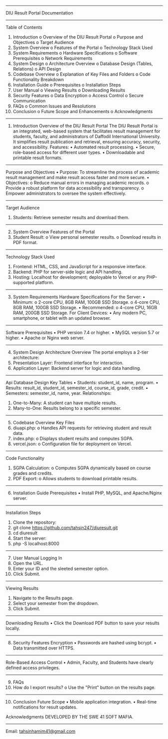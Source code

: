 ________________________________________
DIU Result Portal Documentation
________________________________________
Table of Contents
1.	Introduction 
o	Overview of the DIU Result Portal
o	Purpose and Objectives
o	Target Audience
2.	System Overview 
o	Features of the Portal
o	Technology Stack Used
3.	System Requirements 
o	Hardware Specifications
o	Software Prerequisites
o	Network Requirements
4.	System Design 
o	Architecture Overview
o	Database Design (Tables, Relations)
o	API Design
5.	Codebase Overview 
o	Explanation of Key Files and Folders
o	Code Functionality Breakdown
6.	Installation Guide 
o	Prerequisites
o	Installation Steps
7.	User Manual 
o	Viewing Results
o	Downloading Results
8.	Security Features 
o	Data Encryption
o	Access Control
o	Secure Communication
9.	FAQs 
o	Common Issues and Resolutions
10.	Conclusion 
o	Future Scope and Enhancements
o	Acknowledgments
________________________________________
1. Introduction
Overview of the DIU Result Portal
The DIU Result Portal is an integrated, web-based system that facilitates result management for students, faculty, and administrators of Daffodil International University. It simplifies result publication and retrieval, ensuring accuracy, security, and accessibility.
Features:
•	Automated result processing.
•	Secure, role-based access for different user types.
•	Downloadable and printable result formats.
________________________________________
Purpose and Objectives
•	Purpose: To streamline the process of academic result management and make result access faster and more secure.
•	Objectives: 
o	Reduce manual errors in managing academic records.
o	Provide a robust platform for data accessibility and transparency.
o	Empower administrators to oversee the system effectively.
________________________________________
Target Audience
1.	Students: Retrieve semester results and download them.
________________________________________













2. System Overview
Features of the Portal
1.	Student Result: 
o	View personal semester results.
o	Download results in PDF format.
________________________________________
Technology Stack Used
1.	Frontend: HTML, CSS, and JavaScript for a responsive interface.
2.	Backend: PHP for server-side logic and API handling.
3.	Hosting: Localhost for development; deployable to Vercel or any PHP-supported platform.
________________________________________
3. System Requirements
Hardware Specifications
For the Server:
•	Minimum: 
o	2-core CPU, 8GB RAM, 100GB SSD Storage.
o	4-core CPU, 8GB RAM, 100GB SSD Storage.
•	Recommended: 
o	4-core CPU, 16GB RAM, 200GB SSD Storage.
For Client Devices:
•	Any modern PC, smartphone, or tablet with an updated browser.
________________________________________
Software Prerequisites
•	PHP version 7.4 or higher.
•	MySQL version 5.7 or higher.
•	Apache or Nginx web server.
________________________________________



4. System Design
Architecture Overview
The portal employs a 2-tier architecture:
1.	Presentation Layer: Frontend interface for interaction.
2.	Application Layer: Backend server for logic and data handling.
________________________________________
Api Database Design
Key Tables
•	Students: student_id, name,  program.
•	Results: result_id, student_id, semester_id, course_id, grade, credit.
•	Semesters: semester_id, name, year.
Relationships:
1.	One-to-Many: A student can have multiple results.
2.	Many-to-One: Results belong to a specific semester.
________________________________________
5. Codebase Overview
Key Files
1.	diuapi.php: 
o	Handles API requests for retrieving student and result data.
2.	index.php: 
o	Displays student results and computes SGPA.
3.	vercel.json: 
o	Configuration file for deployment on Vercel.
________________________________________
Code Functionality
1.	SGPA Calculation: 
o	Computes SGPA dynamically based on course grades and credits.
2.	PDF Export: 
o	Allows students to download printable results.

________________________________________
6. Installation Guide
Prerequisites
•	Install PHP, MySQL, and Apache/Nginx server.
________________________________________
Installation Steps
1.	Clone the repository: 
2.	git clone https://github.com/tahsin247/diuresult.git
3.	cd diuresult
4.	Start the server: 
5.	php -S localhost:8000
________________________________________
7. User Manual
Logging In
1.	Open the URL.
2.	Enter your ID and the sleeted semester option.
3.	Click Submit.
________________________________________
Viewing Results
1.	Navigate to the Results page.
2.	Select your semester from the dropdown.
3.	Click Submit.
________________________________________
Downloading Results
•	Click the Download PDF button to save your results locally.
________________________________________






8. Security Features
Encryption
•	Passwords are hashed using bcrypt.
•	Data transmitted over HTTPS.
________________________________________
Role-Based Access Control
•	Admin, Faculty, and Students have clearly defined access privileges.
________________________________________
9. FAQs
1.	How do I export results? 
o	Use the "Print" button on the results page.
________________________________________
10. Conclusion
Future Scope
•	Mobile application integration.
•	Real-time notifications for result updates.

Acknowledgments
DEVELOPED BY THE SWE 41 SOFT MAFIA.
________________________________________
Email: tahsinhamim41@gmail.com
